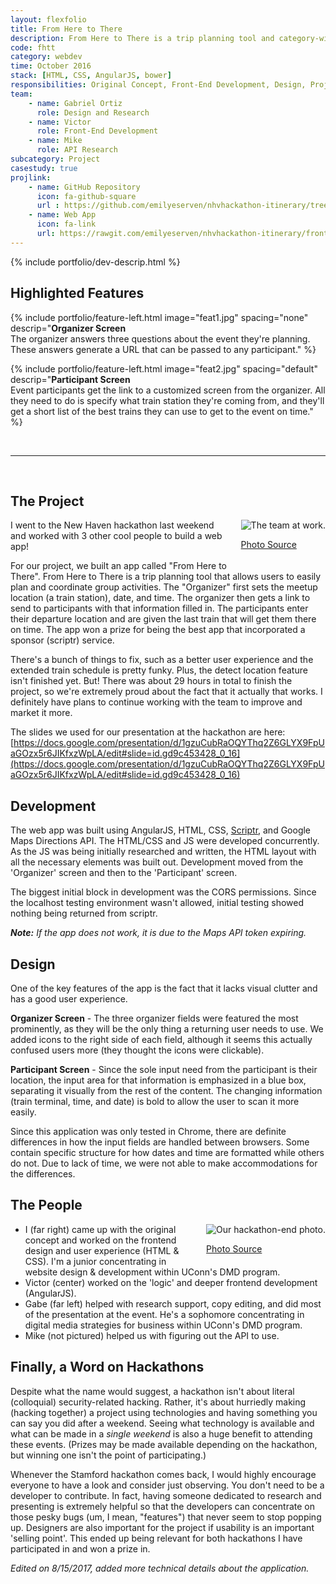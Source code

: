 ```yaml
---
layout: flexfolio
title: From Here to There
description: From Here to There is a trip planning tool and category-winning web app built during the 2016 New Haven Hackathon. It that allows users to easily plan and coordinate group activities (as long as the travel origin and destinations are train stations).
code: fhtt
category: webdev
time: October 2016
stack: [HTML, CSS, AngularJS, bower]
responsibilities: Original Concept, Front-End Development, Design, Project Management
team:
    - name: Gabriel Ortiz
      role: Design and Research
    - name: Victor
      role: Front-End Development
    - name: Mike
      role: API Research
subcategory: Project
casestudy: true
projlink:
    - name: GitHub Repository
      icon: fa-github-square
      url : https://github.com/emilyeserven/nhvhackathon-itinerary/tree/frontend
    - name: Web App
      icon: fa-link
      url: https://rawgit.com/emilyeserven/nhvhackathon-itinerary/frontend/index.html
---
```


{% include portfolio/dev-descrip.html %}

<h2>Highlighted Features</h2>

{% include portfolio/feature-left.html
    image="feat1.jpg"
    spacing="none"
    descrip="<strong>Organizer Screen</strong><br />The organizer answers three questions about the event they're planning. These answers generate a URL that can be passed to any participant." %}

{% include portfolio/feature-left.html
    image="feat2.jpg"
    spacing="default"
    descrip="<strong>Participant Screen</strong><br />Event participants get the link to a customized screen from the organizer. All they need to do is specify what train station they're coming from, and they'll get a short list of the best trains they can use to get to the event on time." %}

<br />
<hr />
<br />

## The Project

<div style="float:right; max-width: 500px; padding-left: 16px; padding-bottom: 4px;">
<img src="../../../../assets/images/blog/nhvhack-1.jpg" alt="The team at work."/>

<a href="https://www.instagram.com/p/BLmcc2Lhq75/?taken-by=emilyserven">Photo Source</a>
</div>

I went to the New Haven hackathon last weekend and worked with 3 other cool people to build a web app!

For our project, we built an app called "From Here to There". From Here to There is a trip planning tool that allows users to easily plan and coordinate group activities. The "Organizer" first sets the meetup location (a train station), date, and time. The organizer then gets a link to send to participants with that information filled in. The participants enter their departure location and are given the last train that will get them there on time. The app won a prize for being the best app that incorporated a sponsor (scriptr) service.

There's a bunch of things to fix, such as a better user experience and the extended train schedule is pretty funky. Plus, the detect location feature isn't finished yet. But! There was about 29 hours in total to finish the project, so we're extremely proud about the fact that it actually that works. I definitely have plans to continue working with the team to improve and market it more.<br />

The slides we used for our presentation at the hackathon are here: [https://docs.google.com/presentation/d/1gzuCubRaOQYThq2Z6GLYX9FpUaGOzx5r6JIKfxzWpLA/edit#slide=id.gd9c453428_0_16](https://docs.google.com/presentation/d/1gzuCubRaOQYThq2Z6GLYX9FpUaGOzx5r6JIKfxzWpLA/edit#slide=id.gd9c453428_0_16)

## Development

The web app was built using AngularJS, HTML, CSS, [Scriptr](https://www.scriptr.io/), and Google Maps Directions API. The HTML/CSS and JS were developed concurrently. As the JS was being initially researched and written, the HTML layout with all the necessary elements was built out. Development moved from the 'Organizer' screen and then to the 'Participant' screen.

The biggest initial block in development was the CORS permissions. Since the localhost testing environment wasn't allowed, initial testing showed nothing being returned from scriptr.

***Note:*** *If the app does not work, it is due to the Maps API token expiring.*

## Design

One of the key features of the app is the fact that it lacks visual clutter and has a good user experience.

**Organizer Screen** - The three organizer fields were featured the most prominently, as they will be the only thing a returning user needs to use. We added icons to the right side of each field, although it seems this actually confused users more (they thought the icons were clickable).

**Participant Screen** - Since the sole input need from the participant is their location, the input area for that information is emphasized in a blue box, separating it visually from the rest of the content. The changing information (train terminal, time, and date) is bold to allow the user to scan it more easily.


Since this application was only tested in Chrome, there are definite differences in how the input fields are handled between browsers. Some contain specific structure for how dates and time are formatted while others do not. Due to lack of time, we were not able to make accommodations for the differences.

## The People

<div style="float:right; max-width: 300px; padding-left: 16px; padding-bottom: 4px;">
<img src="../../../../assets/images/blog/nhvhack-2.jpg" alt="Our hackathon-end photo."/>

<a href="https://www.instagram.com/p/BLozu3uBchK/">Photo Source</a>
</div>

* I (far right) came up with the original concept and worked on the frontend design and user experience (HTML &amp; CSS). I'm a junior concentrating in website design &amp; development within UConn's DMD program.
* Victor (center) worked on the 'logic' and deeper frontend development (AngularJS).
* Gabe (far left) helped with research support, copy editing, and did most of the presentation at the event. He's a sophomore concentrating in digital media strategies for business within UConn's DMD program.
* Mike (not pictured) helped us with figuring out the API to use.

<div class="clearfix"></div>

## Finally, a Word on Hackathons

Despite what the name would suggest, a hackathon isn't about literal (colloquial) security-related hacking. Rather, it's about hurriedly making (hacking together) a project using technologies and having something you can say you did after a weekend. Seeing what technology is available and what can be made in a *single weekend* is also a huge benefit to attending these events. (Prizes may be made available depending on the hackathon, but winning one isn't the point of participating.)

Whenever the Stamford hackathon comes back, I would highly encourage everyone to have a look and consider just observing. You don't need to be a developer to contribute. In fact, having someone dedicated to research and presenting is extremely helpful so that the developers can concentrate on those pesky bugs (um, I mean, "features") that never seem to stop popping up. Designers are also important for the project if usability is an important 'selling point'. This ended up being relevant for both hackathons I have participated in and won a prize in.

*Edited on 8/15/2017, added more technical details about the application.*